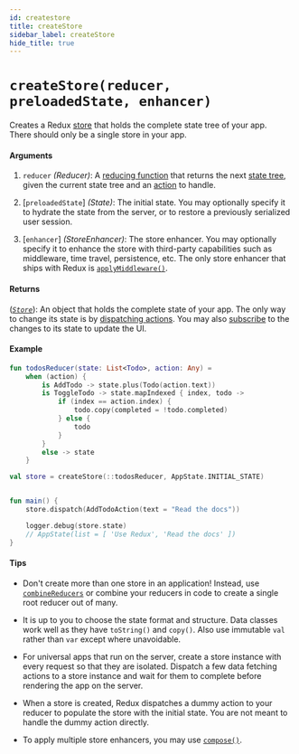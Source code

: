 ```yaml
---
id: createstore
title: createStore
sidebar_label: createStore
hide_title: true
---
```


# `createStore(reducer, preloadedState, enhancer)`

Creates a Redux [store](Store.md) that holds the complete state tree of your app.  
There should only be a single store in your app.

#### Arguments

1. `reducer` _(Reducer)_: A [reducing function](../Glossary.md#reducer) that returns the next 
   [state tree](../Glossary.md#state), given the current state tree and an 
   [action](../Glossary.md#action) to handle.

2. [`preloadedState`] _(State)_: The initial state. You may optionally specify it to hydrate the 
   state from the server, or to restore a previously serialized user session. 

3. [`enhancer`] _(StoreEnhancer)_: The store enhancer. You may optionally specify it to enhance the 
   store with third-party capabilities such as middleware, time travel, persistence, etc. The only 
   store enhancer that ships with Redux is [`applyMiddleware()`](./applyMiddleware.md).

#### Returns

([_`Store`_](Store.md)): An object that holds the complete state of your app. The only way to change
its state is by [dispatching actions](Store.md#dispatchaction). You may also 
[subscribe](Store.md#subscribelistener) to the changes to its state to update the UI.

#### Example

```kotlin
fun todosReducer(state: List<Todo>, action: Any) =
    when (action) {
        is AddTodo -> state.plus(Todo(action.text))
        is ToggleTodo -> state.mapIndexed { index, todo ->
            if (index == action.index) {
                todo.copy(completed = !todo.completed)
            } else {
                todo
            }
        }
        else -> state
    }

val store = createStore(::todosReducer, AppState.INITIAL_STATE)


fun main() {
    store.dispatch(AddTodoAction(text = "Read the docs"))

    logger.debug(store.state)
    // AppState(list = [ 'Use Redux', 'Read the docs' ])
}
```

#### Tips

- Don't create more than one store in an application! Instead, use 
  [`combineReducers`](combineReducers.md) or combine your reducers in code to create a single root 
  reducer out of many.

- It is up to you to choose the state format and structure. Data classes work well as they have
  `toString()` and `copy()`. Also use immutable `val` rather than `var` except where unavoidable.

- For universal apps that run on the server, create a store instance with every request so that they
  are isolated. Dispatch a few data fetching actions to a store instance and wait for them to
  complete before rendering the app on the server.

- When a store is created, Redux dispatches a dummy action to your reducer to populate the store
  with the initial state. You are not meant to handle the dummy action directly.

- To apply multiple store enhancers, you may use [`compose()`](./compose.md).
